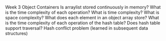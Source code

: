 
Week 3 Object Containers
Is arraylist stored continuously in memory? What is the time complexity of each operation?
What is time complexity? What is space complexity?
What does each element in an object array store?
What is the time complexity of each operation of the hash table? Does hash table support traversal?
Hash conflict problem (learned in subsequent data structures)
